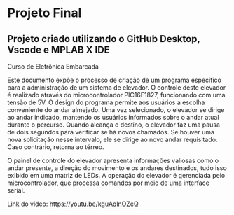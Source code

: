 # Projeto Final

## Projeto criado utilizando o GitHub Desktop, Vscode e MPLAB X IDE

Curso de Eletrônica Embarcada

  Este documento expõe o processo de criação de um programa específico para a administração de um sistema de elevador. O controle deste elevador é realizado através do microcontrolador PIC16F1827, funcionando com uma tensão de 5V. O design do programa permite aos usuários a escolha conveniente do andar almejado. Uma vez selecionado, o elevador se dirige ao andar indicado, mantendo os usuários informados sobre o andar atual durante o percurso. Quando alcança o destino, o elevador faz uma pausa de dois segundos para verificar se há novos chamados. Se houver uma nova solicitação nesse intervalo, ele se dirige ao novo andar requisitado. Caso contrário, retorna ao térreo.

  O painel de controle do elevador apresenta informações valiosas como o andar presente, a direção do movimento e os andares destinados, tudo isso exibido em uma matriz de LEDs. A operação do elevador é gerenciada pelo microcontrolador, que processa comandos por meio de uma interface serial.


  Link do vídeo: https://youtu.be/kguAqlnOZeQ
